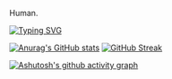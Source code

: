 Human.

[![Typing SVG](https://readme-typing-svg.demolab.com?font=Sarasa+Gothic+SC&pause=1000&color=66CCFF&width=435&lines=%E8%A8%80%E8%AF%AD%E4%BC%9A%E4%BC%A4%E5%AE%B3%E4%BB%96%E4%BA%BA%E3%80%82%E4%B8%80%E5%AE%9A%EF%BC%8C%E4%BC%9A%E5%9B%A0%E6%AD%A4%E8%80%8C%E5%8F%98%E5%BE%97%E6%97%A0%E6%B3%95%E6%8C%BD%E5%9B%9E%E3%80%82)](https://git.io/typing-svg)

[![Anurag's GitHub stats](https://github-readme-stats.vercel.app/api?username=6bir)](https://github.com/anuraghazra/github-readme-stats)
[![GitHub Streak](https://streak-stats.demolab.com?user=6bir&mode=weekly)](https://git.io/streak-stats)

[![Ashutosh's github activity graph](https://github-readme-activity-graph.vercel.app/graph?username=6bir&bg_color=ffffff&color=4c689e&line=3db0c7&point=25536f&area=true&hide_border=true)](https://github.com/ashutosh00710/github-readme-activity-graph)
